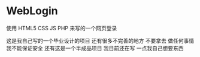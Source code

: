 # WebLogin
使用 HTML5 CSS JS PHP 来写的一个网页登录

这是我自己写的一个毕业设计的项目 还有很多不完善的地方 不要拿去
做任何事情 我不能保证安全 还有这是一个半成品项目 我目前还在写
一点我自己想要东西
